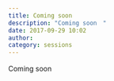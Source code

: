 ```yaml
---
title: Coming soon　
description: "Coming soon　"
date: 2017-09-29 10:02
author:
category: sessions
---
```

Coming soon　